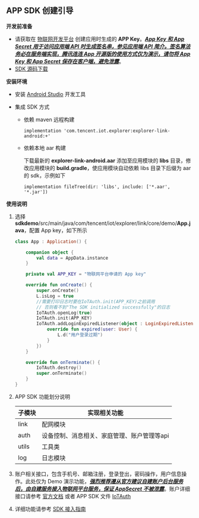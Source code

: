 ## APP SDK 创建引导

**开发前准备**

- 请获取在 [物联网开发平台](https://cloud.tencent.com/product/iotexplorer) 创建应用时生成的 **APP Key**。<u>***App Key 和 App Secret 用于访问应用端 API 时生成签名串，参见[应用端 API 简介](https://cloud.tencent.com/document/product/1081/40773)。签名算法务必在服务端实现，腾讯连连 App 开源版的使用方式仅为演示，请勿将 App Key 和 App Secret 保存在客户端，避免泄露***</u>。
- [SDK 源码下载](https://github.com/tencentyun/iot-link-android/tree/master/sdk)

**安装环境**

* 安装 [Android Studio](https://developer.android.google.cn/studio/) 开发工具

* 集成 SDK 方式

  * 依赖 maven 远程构建

    ``` gr
    implementation 'com.tencent.iot.explorer:explorer-link-android:+'
    ```

  * 依赖本地 aar 构建

    下载最新的 **explorer-link-android.aar** 添加至应用模块的 **libs** 目录，修改应用模块的 **build.gradle**，使应用模块自动依赖 libs 目录下后缀为 aar 的 sdk，示例如下

    ```gr
    implementation fileTree(dir: 'libs', include: ['*.aar', '*.jar'])
    ```

    

**使用说明**

1. 选择 **sdkdemo**/src/main/java/com/tencent/iot/explorer/link/core/demo/**App.java**，配置 App key，如下所示

   ```kotlin
   class App : Application() {
   
       companion object {
           val data = AppData.instance
       }
   
       private val APP_KEY = "物联网平台申请的 App key"
   
       override fun onCreate() {
           super.onCreate()
           L.isLog = true
           //需要打印日志时要在IoTAuth.init(APP_KEY)之前调用
           // 否则看不到"The SDK initialized successfully"的日志
           IoTAuth.openLog(true)
           IoTAuth.init(APP_KEY)
           IoTAuth.addLoginExpiredListener(object : LoginExpiredListener {
               override fun expired(user: User) {
                   L.d("用户登录过期")
               }
           })
       }
   
       override fun onTerminate() {
           IoTAuth.destroy()
           super.onTerminate()
       }
   }
   ```

   

2. APP SDK 功能划分说明

   | 子模块 | 实现相关功能                                |
   | ------ | ------------------------------------------- |
   | link   | 配网模块                                    |
   | auth   | 设备控制、消息相关、家庭管理、账户管理等api |
   | utils  | 工具类                                      |
   | log    | 日志模块                                    |

   

3. 账户相关接口，包含手机号、邮箱注册，登录登出，密码操作，用户信息操作。此处仅为 Demo 演示功能，***<u>强烈推荐遵从官方建议自建账户后台服务后，由自建服务接入物联网平台服务，保证 AppSecret 不被泄露</u>***。账户详细接口请参考 [官方文档](https://cloud.tencent.com/document/product/1081/40774) 或者 APP SDK 文件 [IoTAuth](https://github.com/tencentyun/iot-link-android/blob/master/sdk/src/main/java/com/tencent/iot/explorer/link/core/auth/IoTAuth.kt)

   

4. 详细功能请参考 [SDK 接入指南](https://github.com/tencentyun/iot-link-ios/blob/master/doc/SDK开发/SDK接入指南.md)